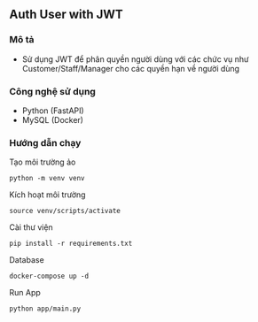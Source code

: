 ## Auth User with JWT
### Mô tả
 * Sử dụng JWT để phân quyền người dùng với các chức vụ như Customer/Staff/Manager cho các quyền hạn về người dùng
### Công nghệ sử dụng
 * Python (FastAPI)
 * MySQL (Docker)
### Hướng dẫn chạy
Tạo môi trường ảo 
```
python -m venv venv
```
Kích hoạt môi trường
```
source venv/scripts/activate
```
Cài thư viện
```
pip install -r requirements.txt
``` 
Database
```
docker-compose up -d
``` 
Run App
```
python app/main.py
``` 
